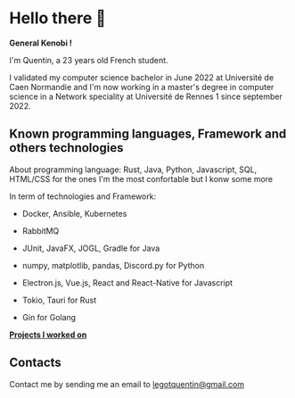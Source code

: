 # Hello there 👋

**General Kenobi !**

I'm Quentin, a 23 years old French student.

I validated my computer science bachelor in June 2022 at Université de Caen Normandie and I'm now working in a master's degree in computer science in a Network speciality at Université de Rennes 1 since september 2022.

## Known programming languages, Framework and others technologies

About programming language: Rust, Java, Python, Javascript, SQL, HTML/CSS for the ones I'm the most confortable but I konw some more

In term of technologies and Framework: 

- Docker, Ansible, Kubernetes
- RabbitMQ

- JUnit, JavaFX, JOGL, Gradle for Java
- numpy, matplotlib, pandas, Discord.py for Python
- Electron.js, Vue.js, React and React-Native for Javascript
- Tokio, Tauri for Rust
- Gin for Golang
  

**[Projects I worked on](https://quentinlegot.github.io/projects.html)**

## Contacts

Contact me by sending me an email to [legotquentin@gmail.com](mailto:legotquentin@gmail.com)
